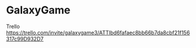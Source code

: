 # GalaxyGame

Trello
https://trello.com/invite/galaxygame3/ATTIbd6fafaec8bb66b7da8cbf21f156317c99D932D7
